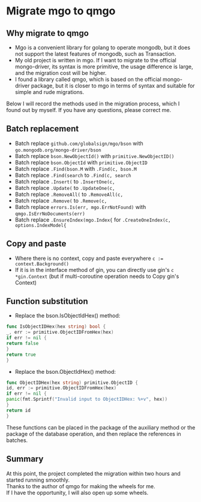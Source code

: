 # Migrate mgo to qmgo

## Why migrate to qmgo

- Mgo is a convenient library for golang to operate mongodb, but it does not support the latest features of mongodb,
  such as Transaction.
- My old project is written in mgo. If I want to migrate to the official mongo-driver, its syntax is more primitive, the
  usage difference is large, and the migration cost will be higher.
- I found a library called qmgo, which is based on the official mongo-driver package, but it is closer to mgo in terms
  of syntax and suitable for simple and rude migrations.

Below I will record the methods used in the migration process, which I found out by myself. If you have any questions,
please correct me.

## Batch replacement

- Batch replace `github.com/globalsign/mgo/bson` with `go.mongodb.org/mongo-driver/bson`
- Batch replace `bson.NewObjectId()` with `primitive.NewObjectID()`
- Batch replace `bson.ObjectId` with `primitive.ObjectID`
- Batch replace `.Find(bson.M` with `.Find(c, bson.M`
- Batch replace `.Find(search` to `.Find(c, search`
- Batch replace `.Insert(` to `.InsertOne(c,`
- Batch replace `.Update(` to `.UpdateOne(c,`
- Batch replace `.RemoveAll(` to `.RemoveAll(c,`
- Batch replace `.Remove(` to `.Remove(c,`
- Batch replace `errors.Is(err, mgo.ErrNotFound)` with `qmgo.IsErrNoDocuments(err)`
- Batch replace `.EnsureIndex(mgo.Index{` for
  `.CreateOneIndex(c, options.IndexModel{`

## Copy and paste

- Where there is no context, copy and paste everywhere `c := context.Background()`
- If it is in the interface method of gin, you can directly use gin's `c *gin.Context` (but if multi-coroutine operation
  needs to Copy gin's Context)

## Function substitution

- Replace the bson.IsObjectIdHex() method:

```go
func IsObjectIDHex(hex string) bool {
_, err := primitive.ObjectIDFromHex(hex)
if err != nil {
return false
}
return true
}
```

- Replace the bson.ObjectIdHex() method:

```go
func ObjectIDHex(hex string) primitive.ObjectID {
id, err := primitive.ObjectIDFromHex(hex)
if err != nil {
panic(fmt.Sprintf("Invalid input to ObjectIDHex: %+v", hex))
}
return id
}
```

These functions can be placed in the package of the auxiliary method or the package of the database operation, and then
replace the references in batches.

## Summary

At this point, the project completed the migration within two hours and started running smoothly.  
Thanks to the author of qmgo for making the wheels for me.   
If I have the opportunity, I will also open up some wheels.
